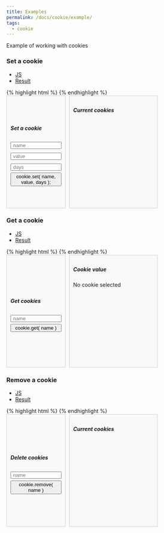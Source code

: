 ```yaml
---
title: Examples
permalink: /docs/cookie/example/
tags: 
  - cookie
---
```


Example of working with cookies
<script type="module">
  import { cookie } from '/wskit/assets/js/bundle.js';
  document.addEventListener('DOMContentLoaded', function() {
    cookieManager()
  });
  function cookieManager(){
    const setCookieButton = document.getElementById('setCookie');
    const getCookieButton = document.getElementById('getCookie');
    const removeCookieButton = document.getElementById('removeCookie');
    const cookieLists = document.querySelectorAll('.cookie__list');
    const cookieValueText = document.getElementById('cookieValueText');
    if (!setCookieButton || !getCookieButton || !removeCookieButton || !cookieList || !cookieValueText) {
      return;
    }
    function updateCookieList() {
      cookieLists.forEach(function(cookieList) {
        cookieList.innerHTML = '';
        const cookies = document.cookie.split('; ');
        cookies.forEach(function(cookie) {
          const li = document.createElement('li');
          li.textContent = cookie;
          cookieList.appendChild(li);
        });
      });
    }
    setCookieButton.addEventListener('click', function(){
      const name = document.getElementById('cookieName').value;
      const value = document.getElementById('cookieValue').value;
      const days = document.getElementById('cookieDays').value;
      cookie.set(name, value, days);
      updateCookieList();
    });
    getCookieButton.addEventListener('click', function(){
      const name = document.getElementById('getCookieByName').value;
      const value = cookie.get(name);
      cookieValueText.textContent = value ? `Value: ${value}` : 'Cookie not found';
    });
    removeCookieButton.addEventListener('click', function(){
      const name = document.getElementById('removeCookieByName').value;
      cookie.remove(name);
      updateCookieList();
    });
    updateCookieList();
  }
</script>
<style>
  * {
    box-sizing: border-box;
  }

  .cookie {
    max-width: 100%;
    height: 300px;
    display: flex;
    flex-direction: row;
    gap: 10px;
  
    .cookie__managing {
      display: flex;
      flex-direction: column;
      justify-content: space-between;
      gap: 10px;
      width: 39%;

      .cookie__container {
        flex: 1;
        display: flex;
        flex-direction: column;
        justify-content: center;
        padding: 10px;
      }
    }

    .cookie__viewing {
      height: 100%;
      width: 59%;

      .cookie__container {
        width: 100%;
        height: 100%;

        .cookie__list {
          margin-top: 10px;
          display: flex;
          flex-direction: column;
          flex-wrap: wrap;
          padding-left: 10px;

          li {
            width: 100%;
            white-space: nowrap;
            overflow: hidden;
            text-overflow: ellipsis;
          }
        }
      }
    }

    .cookie__container {
      border: 1px solid #ccc;
      background-color: #f9f9f9;
      padding: 10px;

      .cookie__input {
        margin: 5px 0;
        padding: 0 5px;
      }
    }
  }
</style>

### Set a cookie

<ul class="nav nav-tabs">
  <li class="active">
    <a href="#js1" data-toggle="tab">JS</a>
  </li>
  <li>
    <a href="#js_example1" data-toggle="tab">Result</a>
  </li>
</ul>
<div id="example1" class="tab-content">
  <div class="tab-pane fade active in" id="js1">
{% highlight html %}
<script>
  import { cookie } from "@lukovio/wskit";
  cookie.set('profile', 'JohnDoe', 7); //cookie set "profile=JohnDoe"
</script>
{% endhighlight %}
  </div>
  <div class="tab-pane fade in" id="js_example1">
    <div class="cookie">
      <div class="cookie__managing">
        <div class="cookie__container">
          <h5>Set a cookie</h5>
          <input class="cookie__input" type="text" id="cookieName" placeholder="name"/>
          <input class="cookie__input" type="text" id="cookieValue" placeholder="value"/>
          <input class="cookie__input" type="number" id="cookieDays" placeholder="days"/>
          <button id="setCookie">cookie.set( name, value, days );</button>
        </div>
      </div>
      <div class="cookie__viewing">
        <div class="cookie__container">
          <h5>Current cookies</h5>
          <ul id="cookieList" class="cookie__list"></ul>
        </div>
      </div>
    </div>
  </div>
</div>

### Get a cookie

<ul class="nav nav-tabs">
  <li class="active">
    <a href="#js2" data-toggle="tab">JS</a>
  </li>
  <li>
    <a href="#js_example2" data-toggle="tab">Result</a>
  </li>
</ul>
<div id="example1" class="tab-content">
  <div class="tab-pane fade active in" id="js2">
{% highlight html %}
<script>
  import { cookie } from "@lukovio/wskit";
  cookie.get('profile'); //cookie get "JohnDoe"
</script>
{% endhighlight %}
  </div>
  <div class="tab-pane fade in" id="js_example2">
    <div class="cookie">
      <div class="cookie__managing">
        <div class="cookie__container">
          <h5>Get cookies</h5>
          <input class="cookie__input" type="text" id="getCookieByName" placeholder="name"/>
          <button id="getCookie">cookie.get( name )</button>
        </div>
      </div>
      <div class="cookie__viewing">
        <div class="cookie__container">
          <h5>Cookie value</h5>
          <p id="cookieValueText">No cookie selected</p>
        </div>
      </div>
    </div>
  </div>
</div>

### Remove a cookie

<ul class="nav nav-tabs">
  <li class="active">
    <a href="#js3" data-toggle="tab">JS</a>
  </li>
  <li>
    <a href="#js_example3" data-toggle="tab">Result</a>
  </li>
</ul>
<div id="example1" class="tab-content">
  <div class="tab-pane fade active in" id="js3">
{% highlight html %}
<script>
  import { cookie } from "@lukovio/wskit";
  cookie.remove(profile); // remove cookie with name "profile"
</script>  
{% endhighlight %}
  </div>
  <div class="tab-pane fade in" id="js_example3">
    <div class="tab-pane fade active in" id="js_example3">
      <div class="cookie">
        <div class="cookie__managing">
          <div class="cookie__container">
            <h5>Delete cookies</h5>
            <input class="cookie__input" type="text" id="removeCookieByName" placeholder="name"/>
            <button id="removeCookie">cookie.remove( name )</button>
          </div>
        </div>
        <div class="cookie__viewing">
          <div class="cookie__container">
            <h5>Current cookies</h5>
            <ul class="cookie__list"></ul>
          </div>
        </div>
      </div>
    </div>  
  </div>
</div>
